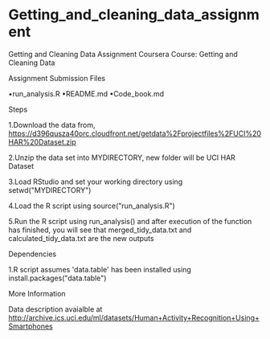 # Getting_and_cleaning_data_assignment
Getting and Cleaning Data Assignment
Coursera Course: Getting and Cleaning Data

Assignment Submission Files

•run_analysis.R
•README.md
•Code_book.md

Steps

1.Download the data from, https://d396qusza40orc.cloudfront.net/getdata%2Fprojectfiles%2FUCI%20HAR%20Dataset.zip

2.Unzip the data set into MYDIRECTORY, new folder will be UCI HAR Dataset

3.Load RStudio and set your working directory using setwd("MYDIRECTORY")

4.Load the R script using source("run_analysis.R")

5.Run the R script using run_analysis() and after execution of the function has finished, you will see that merged_tidy_data.txt and calculated_tidy_data.txt are the new outputs

Dependencies

1.R script assumes 'data.table' has been installed using install.packages("data.table")

More Information

Data description avaialble at http://archive.ics.uci.edu/ml/datasets/Human+Activity+Recognition+Using+Smartphones
